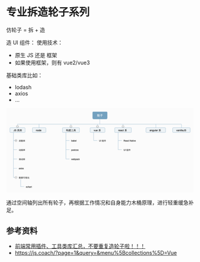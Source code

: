 
# 专业拆造轮子系列

仿轮子 = 拆 + 造

造 UI 组件：
使用技术：
- 原生 JS 还是 框架
- 如果使用框架，则有 vue2/vue3

基础类库比如：
- lodash 
- axios
- ...

![](sketch/70-拆造轮子.png)

通过空间轴列出所有轮子，再根据工作情况和自身能力木桶原理，进行轻重缓急补足。

## 参考资料

- [前端常用插件、工具类库汇总，不要重复造轮子啦！！！](https://juejin.cn/post/6844903683411410951?utm_source=gold_browser_extension%3Futm_source%3Dgold_browser_extension#heading-1)
- https://js.coach/?page=1&query=&menu%5Bcollections%5D=Vue

